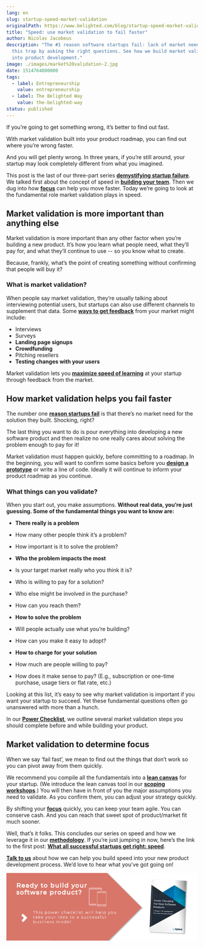 ```yaml
---
lang: en
slug: startup-speed-market-validation
originalPath: https://www.belighted.com/blog/startup-speed-market-validation
title: "Speed: use market validation to fail faster"
author: Nicolas Jacobeus
description: "The #1 reason software startups fail: lack of market need. Avoid
  this trap by asking the right questions. See how we build market validation
  into product development."
image: ./images/market%20validation-2.jpg
date: 1514764800000
tags:
  - label: Entrepreneurship
    value: entrepreneurship
  - label: The Belighted Way
    value: the-belighted-way
status: published
---
```

If you’re going to get something wrong, it’s better to find out fast.

With market validation built into your product roadmap, you can find out where you’re wrong faster.

And you will get plenty wrong. In three years, if you’re still around, your startup may look completely different from what you imagined.

This post is the last of our three-part series **[demystifying startup failure](https://www.belighted.com/blog/successful-startups-speed)**. We talked first about the concept of speed in **[building your team](https://www.belighted.com/blog/startup-speed-talent)**. Then we dug into how **[focus](https://www.belighted.com/blog/startup-speed-focus)** can help you move faster. Today we’re going to look at the fundamental role market validation plays in speed.

Market validation is more important than anything else
------------------------------------------------------

Market validation is more important than any other factor when you’re building a new product. It’s how you learn what people need, what they’ll pay for, and what they’ll continue to use -- so you know what to create.

Because, frankly, what’s the point of creating something without confirming that people will buy it?

### What is market validation?

When people say market validation, they’re usually talking about interviewing potential users, but startups can also use different channels to supplement that data. Some **[ways to get feedback](https://getproductmarketfit.com/how-to-select-test-to-get-market-validation-for-new-product-or-business-idea/)** from your market might include:

*   Interviews
*   Surveys
*   **Landing page signups**
*   **Crowdfunding**
*   Pitching resellers
*   **Testing changes with your users**

Market validation lets you **[maximize speed of learning](https://hbr.org/2010/02/how-much-process-is-too-much)** at your startup through feedback from the market.

How market validation helps you fail faster
-------------------------------------------

The number one **[reason startups fail](https://www.cbinsights.com/research/startup-failure-reasons-top/)** is that there’s no market need for the solution they built. Shocking, right?

The last thing you want to do is pour everything into developing a new software product and then realize no one really cares about solving the problem enough to pay for it!

Market validation must happen quickly, before committing to a roadmap. In the beginning, you will want to confirm some basics before you **[design a prototype](https://www.belighted.com/design-sprint)** or write a line of code. Ideally it will continue to inform your product roadmap as you continue.

### What things can you validate?

When you start out, you make assumptions. **Without real data, you’re just guessing. Some of the fundamental things you want to know are:**

*   **There really is a problem**

*   How many other people think it’s a problem?
*   How important is it to solve the problem?

*   **Who the problem impacts the most**

*   Is your target market really who you think it is?
*   Who is willing to pay for a solution?
*   Who else might be involved in the purchase?
*   How can you reach them?

*   **How to solve the problem**

*   Will people actually use what you’re building?
*   How can you make it easy to adopt?

*   **How to charge for your solution**

*   How much are people willing to pay?
*   How does it make sense to pay? (E.g., subscription or one-time purchase, usage tiers or flat rate, etc.)

Looking at this list, it’s easy to see why market validation is important if you want your startup to succeed. Yet these fundamental questions often go unanswered with more than a hunch.

In our **[Power Checklist](https://www.belighted.com/blog/ultimate-checklist-developing-new-software-product)**, we outline several market validation steps you should complete before and while building your product.

Market validation to determine focus
------------------------------------

When we say ‘fail fast’, we mean to find out the things that don’t work so you can pivot away from them quickly.

We recommend you compile all the fundamentals into a **[lean canvas](https://www.belighted.com/blog/6-reasons-a-lean-canvas-needs-to-be-part-of-your-product-development-process)** for your startup. (We introduce the lean canvas tool in our **[scoping workshops](https://www.belighted.com/scoping-workshop)**.) You will then have in front of you the major assumptions you need to validate. As you confirm them, you can adjust your strategy quickly.

By shifting your **[focus](https://www.belighted.com/blog/startup-speed-focus)** quickly, you can keep your team agile. You can conserve cash. And you can reach that sweet spot of product/market fit much sooner.

Well, that’s it folks. This concludes our series on speed and how we leverage it in our **[methodology](https://www.belighted.com/blog/product-development-methodology)**. If you’re just jumping in now, here’s the link to the first post: **[What all successful startups get right: speed](https://www.belighted.com/blog/successful-startups-speed)**.

**[Talk to us](https://www.belighted.com/contact)** about how we can help you build speed into your new product development process. We’d love to hear what you’ve got going on!  
  
[![New Call-to-action](/content/images/legacy/UPTtKvQU_5rjKfQJ1Qjwk.png)](https://cta-redirect.hubspot.com/cta/redirect/1684659/fb3606cc-cc1b-47d0-ae85-2c9f69837fe2)